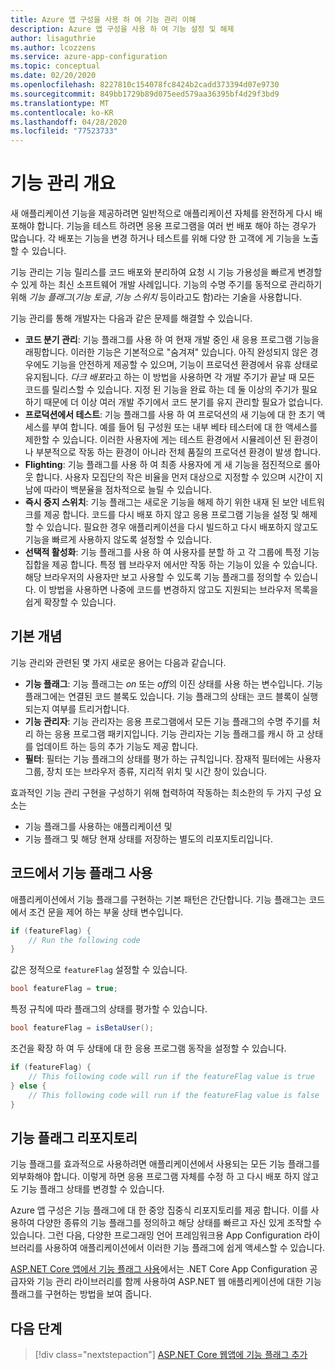 ```yaml
---
title: Azure 앱 구성을 사용 하 여 기능 관리 이해
description: Azure 앱 구성을 사용 하 여 기능 설정 및 해제
author: lisaguthrie
ms.author: lcozzens
ms.service: azure-app-configuration
ms.topic: conceptual
ms.date: 02/20/2020
ms.openlocfilehash: 8227810c154078fc8424b2cadd373394d07e9730
ms.sourcegitcommit: 849bb1729b89d075eed579aa36395bf4d29f3bd9
ms.translationtype: MT
ms.contentlocale: ko-KR
ms.lasthandoff: 04/28/2020
ms.locfileid: "77523733"
---
```

# <a name="feature-management-overview"></a>기능 관리 개요

새 애플리케이션 기능을 제공하려면 일반적으로 애플리케이션 자체를 완전하게 다시 배포해야 합니다. 기능을 테스트 하려면 응용 프로그램을 여러 번 배포 해야 하는 경우가 많습니다.  각 배포는 기능을 변경 하거나 테스트를 위해 다양 한 고객에 게 기능을 노출할 수 있습니다.  

기능 관리는 기능 릴리스를 코드 배포와 분리하여 요청 시 기능 가용성을 빠르게 변경할 수 있게 하는 최신 소프트웨어 개발 사례입니다. 기능의 수명 주기를 동적으로 관리하기 위해 *기능 플래그*(*기능 토글*, *기능 스위치* 등이라고도 함)라는 기술을 사용합니다.

기능 관리를 통해 개발자는 다음과 같은 문제를 해결할 수 있습니다.

* **코드 분기 관리**: 기능 플래그를 사용 하 여 현재 개발 중인 새 응용 프로그램 기능을 래핑합니다. 이러한 기능은 기본적으로 "숨겨져" 있습니다. 아직 완성되지 않은 경우에도 기능을 안전하게 제공할 수 있으며, 기능이 프로덕션 환경에서 유휴 상태로 유지됩니다. *다크 배포*라고 하는 이 방법을 사용하면 각 개발 주기가 끝날 때 모든 코드를 릴리스할 수 있습니다. 지정 된 기능을 완료 하는 데 둘 이상의 주기가 필요 하기 때문에 더 이상 여러 개발 주기에서 코드 분기를 유지 관리할 필요가 없습니다.
* **프로덕션에서 테스트**: 기능 플래그를 사용 하 여 프로덕션의 새 기능에 대 한 초기 액세스를 부여 합니다. 예를 들어 팀 구성원 또는 내부 베타 테스터에 대 한 액세스를 제한할 수 있습니다. 이러한 사용자에 게는 테스트 환경에서 시뮬레이션 된 환경이 나 부분적으로 작동 하는 환경이 아니라 전체 품질의 프로덕션 환경이 발생 합니다.
* **Flighting**: 기능 플래그를 사용 하 여 최종 사용자에 게 새 기능을 점진적으로 롤아웃 합니다. 사용자 모집단의 작은 비율을 먼저 대상으로 지정할 수 있으며 시간이 지남에 따라이 백분율을 점차적으로 늘릴 수 있습니다.
* **즉시 중지 스위치**: 기능 플래그는 새로운 기능을 해제 하기 위한 내재 된 보안 네트워크를 제공 합니다. 코드를 다시 배포 하지 않고 응용 프로그램 기능을 설정 및 해제할 수 있습니다. 필요한 경우 애플리케이션을 다시 빌드하고 다시 배포하지 않고도 기능을 빠르게 사용하지 않도록 설정할 수 있습니다.
* **선택적 활성화**: 기능 플래그를 사용 하 여 사용자를 분할 하 고 각 그룹에 특정 기능 집합을 제공 합니다. 특정 웹 브라우저 에서만 작동 하는 기능이 있을 수 있습니다. 해당 브라우저의 사용자만 보고 사용할 수 있도록 기능 플래그를 정의할 수 있습니다. 이 방법을 사용하면 나중에 코드를 변경하지 않고도 지원되는 브라우저 목록을 쉽게 확장할 수 있습니다.

## <a name="basic-concepts"></a>기본 개념

기능 관리와 관련된 몇 가지 새로운 용어는 다음과 같습니다.

* **기능 플래그**: 기능 플래그는 *on* 또는 *off*의 이진 상태를 사용 하는 변수입니다. 기능 플래그에는 연결된 코드 블록도 있습니다. 기능 플래그의 상태는 코드 블록이 실행 되는지 여부를 트리거합니다.
* **기능 관리자**: 기능 관리자는 응용 프로그램에서 모든 기능 플래그의 수명 주기를 처리 하는 응용 프로그램 패키지입니다. 기능 관리자는 기능 플래그를 캐시 하 고 상태를 업데이트 하는 등의 추가 기능도 제공 합니다.
* **필터**: 필터는 기능 플래그의 상태를 평가 하는 규칙입니다. 잠재적 필터에는 사용자 그룹, 장치 또는 브라우저 종류, 지리적 위치 및 시간 창이 있습니다.

효과적인 기능 관리 구현을 구성하기 위해 협력하여 작동하는 최소한의 두 가지 구성 요소는

* 기능 플래그를 사용하는 애플리케이션 및
* 기능 플래그 및 해당 현재 상태를 저장하는 별도의 리포지토리입니다.

## <a name="using-feature-flags-in-your-code"></a>코드에서 기능 플래그 사용

애플리케이션에서 기능 플래그를 구현하는 기본 패턴은 간단합니다. 기능 플래그는 코드에서 조건 문을 제어 하는 부울 상태 변수입니다.

```csharp
if (featureFlag) {
    // Run the following code
}
```

값은 정적으로 `featureFlag` 설정할 수 있습니다.

```csharp
bool featureFlag = true;
```

특정 규칙에 따라 플래그의 상태를 평가할 수 있습니다.

```csharp
bool featureFlag = isBetaUser();
```

조건을 확장 하 여 두 상태에 대 한 응용 프로그램 동작을 설정할 수 있습니다.

```csharp
if (featureFlag) {
    // This following code will run if the featureFlag value is true
} else {
    // This following code will run if the featureFlag value is false
}
```

## <a name="feature-flag-repository"></a>기능 플래그 리포지토리

기능 플래그를 효과적으로 사용하려면 애플리케이션에서 사용되는 모든 기능 플래그를 외부화해야 합니다. 이렇게 하면 응용 프로그램 자체를 수정 하 고 다시 배포 하지 않고도 기능 플래그 상태를 변경할 수 있습니다.

Azure 앱 구성은 기능 플래그에 대 한 중앙 집중식 리포지토리를 제공 합니다. 이를 사용하여 다양한 종류의 기능 플래그를 정의하고 해당 상태를 빠르고 자신 있게 조작할 수 있습니다. 그런 다음, 다양한 프로그래밍 언어 프레임워크용 App Configuration 라이브러리를 사용하여 애플리케이션에서 이러한 기능 플래그에 쉽게 액세스할 수 있습니다.

[ASP.NET Core 앱에서 기능 플래그 사용](./use-feature-flags-dotnet-core.md)에서는 .NET Core App Configuration 공급자와 기능 관리 라이브러리를 함께 사용하여 ASP.NET 웹 애플리케이션에 대한 기능 플래그를 구현하는 방법을 보여 줍니다.

## <a name="next-steps"></a>다음 단계

> [!div class="nextstepaction"]
> [ASP.NET Core 웹앱에 기능 플래그 추가](./quickstart-feature-flag-aspnet-core.md)  
